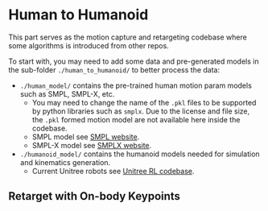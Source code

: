 # Human to Humanoid

This part serves as the motion capture and retargeting codebase where some algorithms is introduced from other repos.

To start with, you may need to add some data and pre-generated models in the sub-folder `./human_to_humanoid/` to better process the data:

* `./human_model/` contains the pre-trained human motion param models such as SMPL, SMPL-X, etc.
  * You may need to change the name of the `.pkl` files to be supported by python libraries such as `smplx`. Due to the license and file size, the `.pkl` formed motion model are not available here inside the codebase.
  * SMPL model see [SMPL website](https://smpl.is.tue.mpg.de/).
  * SMPL-X model see [SMPLX website](https://smpl-x.is.tue.mpg.de/).
* `./humanoid_model/` contains the humanoid models needed for simulation and kinematics generation.
  * Current Unitree robots see [Unitree RL codebase](https://github.com/unitreerobotics/unitree_rl_gym).
  
## Retarget with On-body Keypoints

